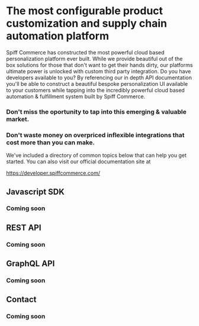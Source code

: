 # The most configurable product customization and supply chain automation platform

Spiff Commerce has constructed the most powerful cloud based personalization platform ever built. While we provide beautiful out of the box solutions for those that don't want to get their hands dirty, our platforms ultimate power is unlocked with custom third party integration. Do you have developers available to you? By referencing our in depth API documentation you'll be able to construct a beautiful bespoke personalization UI available to your customers while tapping into the incredibly powerful cloud based automation & fulfillment system built by Spiff Commerce. 

### Don't miss the oportunity to tap into this emerging & valuable market.
### Don't waste money on overpriced inflexible integrations that cost more than you can make.

We've included a directory of common topics below that can help you get started. You can also visit our official documentation site at 

https://developer.spiffcommerce.com/

## Javascript SDK
### Coming soon

## REST API
### Coming soon

## GraphQL API
### Coming soon

## Contact
### Coming soon
